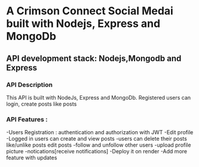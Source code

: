 # A Crimson Connect Social Medai built with Nodejs, Express and MongoDb

## API development stack: Nodejs,Mongodb and Express

### API Description
This API is built with NodeJs, Express and MongoDb. Registered users can login, create posts like posts

### API Features : 
-Users Registration : authentication and authorization with JWT 
-Edit profile
-Logged in users can create and view posts
-users can delete their posts
like/unlike posts
edit posts
-follow and unfollow other users
-upload profile picture
-notications[receive notifications]
-Deploy it on render
-Add more feature with updates
